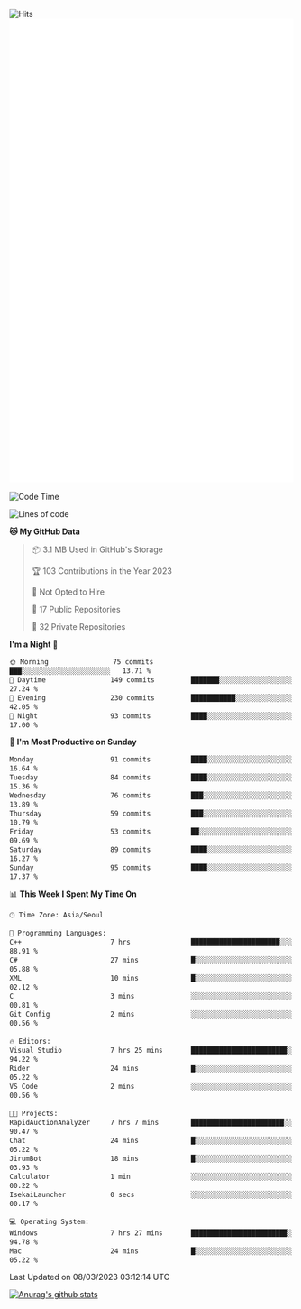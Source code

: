 ![Hits](https://hits.seeyoufarm.com/api/count/incr/badge.svg?url=https%3A%2F%2Fgithub.com%2Fkokose1234&count_bg=%2379C83D&title_bg=%23555555&icon=apple.svg&icon_color=%23E7E7E7&title=hits&edge_flat=false)
<br/>
![Metrics](https://github.com/kokose1234/kokose1234/blob/main/github-metrics.svg)

<!--START_SECTION:waka-->
![Code Time](http://img.shields.io/badge/Code%20Time-779%20hrs%2045%20mins-blue)

![Lines of code](https://img.shields.io/badge/From%20Hello%20World%20I%27ve%20Written-17.6%20million%20lines%20of%20code-blue)

**🐱 My GitHub Data** 

> 📦 3.1 MB Used in GitHub's Storage 
 > 
> 🏆 103 Contributions in the Year 2023
 > 
> 🚫 Not Opted to Hire
 > 
> 📜 17 Public Repositories 
 > 
> 🔑 32 Private Repositories 
 > 
**I'm a Night 🦉** 

```text
🌞 Morning                75 commits          ███░░░░░░░░░░░░░░░░░░░░░░   13.71 % 
🌆 Daytime                149 commits         ███████░░░░░░░░░░░░░░░░░░   27.24 % 
🌃 Evening                230 commits         ███████████░░░░░░░░░░░░░░   42.05 % 
🌙 Night                  93 commits          ████░░░░░░░░░░░░░░░░░░░░░   17.00 % 
```
📅 **I'm Most Productive on Sunday** 

```text
Monday                   91 commits          ████░░░░░░░░░░░░░░░░░░░░░   16.64 % 
Tuesday                  84 commits          ████░░░░░░░░░░░░░░░░░░░░░   15.36 % 
Wednesday                76 commits          ███░░░░░░░░░░░░░░░░░░░░░░   13.89 % 
Thursday                 59 commits          ███░░░░░░░░░░░░░░░░░░░░░░   10.79 % 
Friday                   53 commits          ██░░░░░░░░░░░░░░░░░░░░░░░   09.69 % 
Saturday                 89 commits          ████░░░░░░░░░░░░░░░░░░░░░   16.27 % 
Sunday                   95 commits          ████░░░░░░░░░░░░░░░░░░░░░   17.37 % 
```


📊 **This Week I Spent My Time On** 

```text
🕑︎ Time Zone: Asia/Seoul

💬 Programming Languages: 
C++                      7 hrs               ██████████████████████░░░   88.91 % 
C#                       27 mins             █░░░░░░░░░░░░░░░░░░░░░░░░   05.88 % 
XML                      10 mins             █░░░░░░░░░░░░░░░░░░░░░░░░   02.12 % 
C                        3 mins              ░░░░░░░░░░░░░░░░░░░░░░░░░   00.81 % 
Git Config               2 mins              ░░░░░░░░░░░░░░░░░░░░░░░░░   00.56 % 

🔥 Editors: 
Visual Studio            7 hrs 25 mins       ████████████████████████░   94.22 % 
Rider                    24 mins             █░░░░░░░░░░░░░░░░░░░░░░░░   05.22 % 
VS Code                  2 mins              ░░░░░░░░░░░░░░░░░░░░░░░░░   00.56 % 

🐱‍💻 Projects: 
RapidAuctionAnalyzer     7 hrs 7 mins        ███████████████████████░░   90.47 % 
Chat                     24 mins             █░░░░░░░░░░░░░░░░░░░░░░░░   05.22 % 
JirumBot                 18 mins             █░░░░░░░░░░░░░░░░░░░░░░░░   03.93 % 
Calculator               1 min               ░░░░░░░░░░░░░░░░░░░░░░░░░   00.22 % 
IsekaiLauncher           0 secs              ░░░░░░░░░░░░░░░░░░░░░░░░░   00.17 % 

💻 Operating System: 
Windows                  7 hrs 27 mins       ████████████████████████░   94.78 % 
Mac                      24 mins             █░░░░░░░░░░░░░░░░░░░░░░░░   05.22 % 
```


 Last Updated on 08/03/2023 03:12:14 UTC
<!--END_SECTION:waka-->

[![Anurag's github stats](https://github-readme-stats.vercel.app/api?username=kokose1234&theme=dracula)](https://github.com/anuraghazra/github-readme-stats)



	
